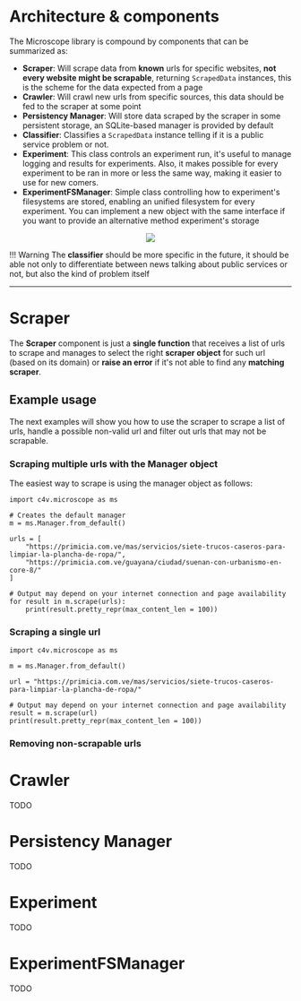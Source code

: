 # Architecture & components

The Microscope library is compound by components that can be summarized as:    

* **Scraper**: Will scrape data from **known** urls for specific websites, **not every website might be scrapable**, 
returning `ScrapedData` instances, this is the scheme for the data expected from a page
* **Crawler**: Will crawl new urls from specific sources, this data should be fed to the scraper at some point
* **Persistency Manager**: Will store data scraped by the scraper in some persistent storage, an SQLite-based
manager is provided by default
* **Classifier**: Classifies a `ScrapedData` instance telling if it is a public service problem or not.
* **Experiment**: This class controls an experiment run, it's useful to manage logging and results for experiments. Also, 
it makes possible for every experiment to be ran in more or less the same way, making it easier to use for new comers.
* **ExperimentFSManager**: Simple class controlling how to experiment's filesystems are stored, enabling an unified filesystem 
for every experiment. You can implement a new object with the same interface if you want to provide an alternative method 
experiment's storage

<p align="center">
  <img src= "../../img/microscope_architecture.png">
</p>

!!! Warning
    The **classifier** should be more specific in the future, it should be able not only to differentiate between news talking 
    about public services or not, but also the kind of problem itself

---
# Scraper
The **Scraper** component is just a **single function** that receives a list of urls to scrape and manages to select
the right **scraper object** for such url (based on its domain) or **raise an error** if it's not able to find any **matching scraper**.

## Example usage
The next examples will show you how to use the scraper to scrape a list of urls, handle a possible non-valid url
and filter out urls that may not be scrapable.
### Scraping multiple urls with the Manager object
The easiest way to scrape is using the manager object as follows:
```
import c4v.microscope as ms

# Creates the default manager
m = ms.Manager.from_default()

urls = [
    "https://primicia.com.ve/mas/servicios/siete-trucos-caseros-para-limpiar-la-plancha-de-ropa/",
    "https://primicia.com.ve/guayana/ciudad/suenan-con-urbanismo-en-core-8/"
]

# Output may depend on your internet connection and page availability
for result in m.scrape(urls):
    print(result.pretty_repr(max_content_len = 100))

```
### Scraping a single url
```
import c4v.microscope as ms

m = ms.Manager.from_default()

url = "https://primicia.com.ve/mas/servicios/siete-trucos-caseros-para-limpiar-la-plancha-de-ropa/"

# Output may depend on your internet connection and page availability
result = m.scrape(url)
print(result.pretty_repr(max_content_len = 100))
```

### Removing non-scrapable urls

# Crawler
TODO
# Persistency Manager
TODO
# Experiment
TODO
# ExperimentFSManager
TODO
